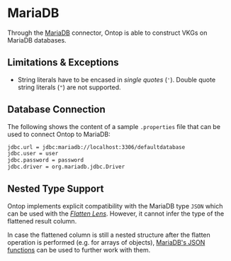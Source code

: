 # MariaDB

Through the [MariaDB](https://mariadb.com) connector, Ontop is able to construct VKGs on MariaDB databases.

## Limitations & Exceptions

- String literals have to be encased in _single quotes_ (`'`). Double quote string literals (`"`) are not supported.

## Database Connection

The following shows the content of a sample `.properties` file that can be used to connect Ontop to MariaDB:

```bash
jdbc.url = jdbc:mariadb://localhost:3306/defaultdatabase
jdbc.user = user
jdbc.password = password
jdbc.driver = org.mariadb.jdbc.Driver
```

## Nested Type Support

Ontop implements explicit compatibility with the MariaDB type `JSON` which can be used with the [_Flatten Lens_](../guide/advanced/lenses.md#flattenlens). However, it cannot infer the type of the flattened result column.

In case the flattened column is still a nested structure after the flatten operation is performed (e.g. for arrays of objects), [MariaDB's JSON functions](https://mariadb.com/kb/en/json-functions/) can be used to further work with them.